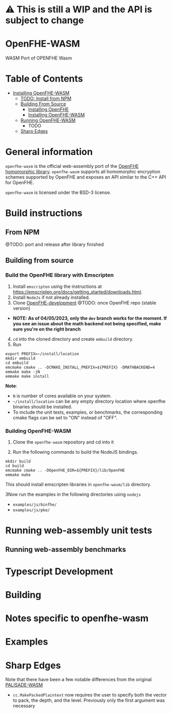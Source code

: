 # ⚠️ This is still a WIP and the API is subject to change

# OpenFHE-WASM

WASM Port of OPENFHE Wasm

# Table of Contents
- [Installing OpenFHE-WASM](#build-instructions)
  - [TODO: Install from NPM](#from-npm)
  - [Building From Source](#building-from-source)
    - [Installing OpenFHE](#build-the-openfhe-library-with-emscripten)
    - [Installing OpenFHE-WASM](#building-openfhe-wasm)
  - [Running OpenFHE-WASM](#running-web-assembly-unit-tests) 
    - TODO
  - [Sharp Edges](#sharp-edges)

# General information

`openfhe-wasm` is the official web-assembly port of
the [OpenFHE homomorphic library](https://www.openfhe.org/). `openfhe-wasm` supports all homomorphic encryption
schemes supported by OpenFHE and exposes an API similar to the C++ API for OpenFHE.

`openfhe-wasm` is licensed under the BSD-3 license.

# Build instructions

## From NPM

@TODO: port and release after library finished

## Building from source

### Build the OpenFHE library with Emscripten

1. Install `emscripten` using the instructions at https://emscripten.org/docs/getting_started/downloads.html.
2. Install `NodeJs` if not already installed.
3. Clone [OpenFHE-development](https://github.com/openfheorg/openfhe-development) @TODO: once OpenFHE repo (stable version)

- **NOTE: As of 04/05/2023, only the `dev` branch works for the moment. If you see an issue about the math backend not being specified, make sure you're on the right branch**

4. `cd` into the cloned directory and create `embuild` directory.
5. Run

```
export PREFIX=~/install/location
mkdir embuild
cd embuild
emcmake cmake .. -DCMAKE_INSTALL_PREFIX=${PREFIX} -DMATHBACKEND=4
emmake make -jN
emmake make install
```

**Note**: 
- `N` is number of cores available on your system.
- `~/install/location` can be any empty directory location where openfhe binaries should be installed. 
- To include the unit tests, examples, or benchmarks, the corresponding cmake flags can be set to "ON" instead of "OFF".

### Building OpenFHE-WASM

1. Clone the `openfhe-wasm` repository and cd into it

2. Run the following commands to build the NodeJS bindings.

```
mkdir build
cd build
emcmake cmake .. -DOpenFHE_DIR=${PREFIX}/lib/OpenFHE
emmake make
```

This should install emscripten libraries in `openfhe-wasm/lib` directory.

3Now run the examples in the following directories using `nodejs`

* `examples/js/binfhe/`
* `examples/js/pke/`

# Running web-assembly unit tests

## Running web-assembly benchmarks

# Typescript Development

# Building

# Notes specific to openfhe-wasm

# Examples

# Sharp Edges 

Note that there have been a few notable differences from the original [PALISADE-WASM](https://gitlab.com/palisade/palisade-wasm/)

- `cc.MakePackedPlaintext` now requires the user to specify both the vector to pack, the depth, and the level. Previously only the first argument was necessary
